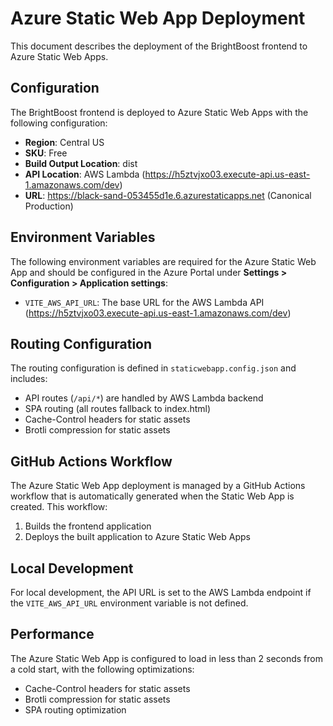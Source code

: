 # Azure Static Web App Deployment

This document describes the deployment of the BrightBoost frontend to Azure Static Web Apps.

## Configuration

The BrightBoost frontend is deployed to Azure Static Web Apps with the following configuration:

- **Region**: Central US
- **SKU**: Free
- **Build Output Location**: dist
- **API Location**: AWS Lambda (https://h5ztvjxo03.execute-api.us-east-1.amazonaws.com/dev)
- **URL**: https://black-sand-053455d1e.6.azurestaticapps.net (Canonical Production)

## Environment Variables

The following environment variables are required for the Azure Static Web App and should be configured in the Azure Portal under **Settings > Configuration > Application settings**:

- `VITE_AWS_API_URL`: The base URL for the AWS Lambda API (https://h5ztvjxo03.execute-api.us-east-1.amazonaws.com/dev)

## Routing Configuration

The routing configuration is defined in `staticwebapp.config.json` and includes:

- API routes (`/api/*`) are handled by AWS Lambda backend
- SPA routing (all routes fallback to index.html)
- Cache-Control headers for static assets
- Brotli compression for static assets

## GitHub Actions Workflow

The Azure Static Web App deployment is managed by a GitHub Actions workflow that is automatically generated when the Static Web App is created. This workflow:

1. Builds the frontend application
2. Deploys the built application to Azure Static Web Apps

## Local Development

For local development, the API URL is set to the AWS Lambda endpoint if the `VITE_AWS_API_URL` environment variable is not defined.

## Performance

The Azure Static Web App is configured to load in less than 2 seconds from a cold start, with the following optimizations:

- Cache-Control headers for static assets
- Brotli compression for static assets
- SPA routing optimization
